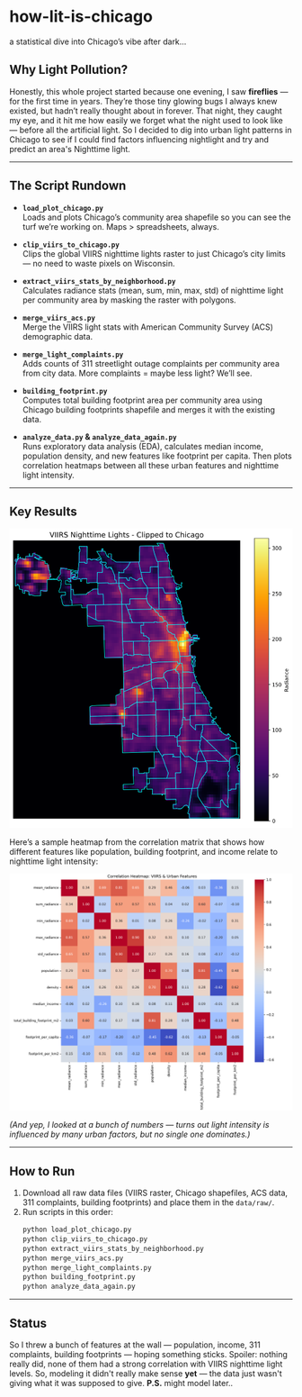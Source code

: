 # how-lit-is-chicago
a statistical dive into Chicago’s vibe after dark...

## Why Light Pollution?

Honestly, this whole project started because one evening, I saw **fireflies** — for the first time in years.
They’re those tiny glowing bugs I always knew existed, but hadn’t really thought about in forever. That night, they caught my eye, and it hit me how easily we forget what the night used to look like — before all the artificial light. So I decided to dig into urban light patterns in Chicago to see if I could find factors influencing nightlight and try and predict an area's Nighttime light.

---

## The Script Rundown

- **`load_plot_chicago.py`**  
  Loads and plots Chicago’s community area shapefile so you can see the turf we’re working on. Maps > spreadsheets, always.

- **`clip_viirs_to_chicago.py`**  
  Clips the global VIIRS nighttime lights raster to just Chicago’s city limits — no need to waste pixels on Wisconsin.

- **`extract_viirs_stats_by_neighborhood.py`**  
  Calculates radiance stats (mean, sum, min, max, std) of nighttime light per community area by masking the raster with polygons.

- **`merge_viirs_acs.py`**  
  Merge the VIIRS light stats with American Community Survey (ACS) demographic data.

- **`merge_light_complaints.py`**  
  Adds counts of 311 streetlight outage complaints per community area from city data. More complaints = maybe less light? We’ll see.

- **`building_footprint.py`**  
  Computes total building footprint area per community area using Chicago building footprints shapefile and merges it with the existing data.

- **`analyze_data.py` & `analyze_data_again.py`**  
  Runs exploratory data analysis (EDA), calculates median income, population density, and new features like footprint per capita. Then plots correlation heatmaps between all these urban features and nighttime light intensity.

---

## Key Results

![VIIRS Nighttime Lights - Chicago](figures/viirs_chicago_overlay.png)

Here’s a sample heatmap from the correlation matrix that shows how different features like population, building footprint, and income relate to nighttime light intensity:

![Correlation Heatmap: VIIRS & Urban Features](figures/correlation_matrix_with_buildings.png)

*(And yep, I looked at a bunch of numbers — turns out light intensity is influenced by many urban factors, but no single one dominates.)*

---

## How to Run

1. Download all raw data files (VIIRS raster, Chicago shapefiles, ACS data, 311 complaints, building footprints) and place them in the `data/raw/`.
2. Run scripts in this order:  
   ```bash
   python load_plot_chicago.py
   python clip_viirs_to_chicago.py
   python extract_viirs_stats_by_neighborhood.py
   python merge_viirs_acs.py
   python merge_light_complaints.py
   python building_footprint.py
   python analyze_data_again.py

---

## Status

So I threw a bunch of features at the wall — population, income, 311 complaints, building footprints — hoping something sticks.
Spoiler: nothing really did, none of them had a strong correlation with VIIRS nighttime light levels.
So, modeling it didn't really make sense **yet** — the data just wasn't giving what it was supposed to give.
**P.S.** might model later..
